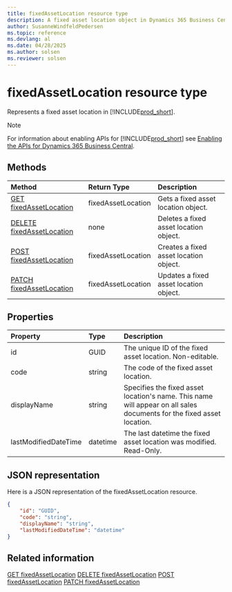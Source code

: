 ```yaml
---
title: fixedAssetLocation resource type
description: A fixed asset location object in Dynamics 365 Business Central.
author: SusanneWindfeldPedersen
ms.topic: reference
ms.devlang: al
ms.date: 04/28/2025
ms.author: solsen
ms.reviewer: solsen
---
```


# fixedAssetLocation resource type

Represents a fixed asset location in [!INCLUDE[prod_short](../../../includes/prod_short.md)].

> [!NOTE]
> For information about enabling APIs for [!INCLUDE[prod_short](../../../includes/prod_short.md)] see [Enabling the APIs for Dynamics 365 Business Central](../enabling-apis-for-dynamics-nav.md).

## Methods

| Method | Return Type|Description |
|:--------------------|:-----------|:-------------------------|
|[GET fixedAssetLocation](../api/dynamics_fixedassetlocation_get.md)|fixedAssetLocation|Gets a fixed asset location object.|
|[DELETE fixedAssetLocation](../api/dynamics_fixedassetlocation_delete.md)|none|Deletes a fixed asset location object.|
|[POST fixedAssetLocation](../api/dynamics_fixedassetlocation_create.md)|fixedAssetLocation|Creates a fixed asset location object.|
|[PATCH fixedAssetLocation](../api/dynamics_fixedassetlocation_update.md)|fixedAssetLocation|Updates a fixed asset location object.|

## Properties

| Property           | Type   |Description     |
|:-------------------|:-------|:---------------|
|id|GUID|The unique ID of the fixed asset location. Non-editable.|
|code|string|The code of the fixed asset location.|
|displayName|string|Specifies the fixed asset location's name. This name will appear on all sales documents for the fixed asset location.|
|lastModifiedDateTime|datetime|The last datetime the fixed asset location was modified. Read-Only.|

## JSON representation

Here is a JSON representation of the fixedAssetLocation resource.


```json
{
    "id": "GUID",
    "code": "string",
    "displayName": "string",
    "lastModifiedDateTime": "datetime"
}
```

## Related information

[GET fixedAssetLocation](../api/dynamics_fixedassetlocation_get.md)
[DELETE fixedAssetLocation](../api/dynamics_fixedassetlocation_delete.md)
[POST fixedAssetLocation](../api/dynamics_fixedassetlocation_create.md)
[PATCH fixedAssetLocation](../api/dynamics_fixedassetlocation_update.md)
